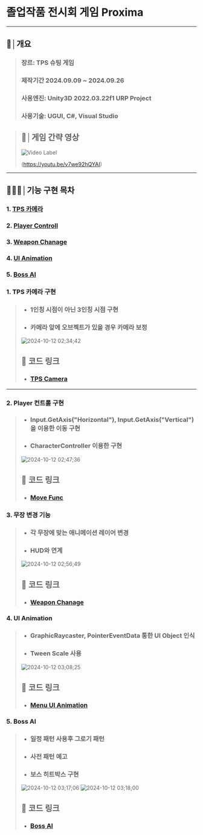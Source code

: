 # 졸업작품 전시회 게임 Proxima
* * *
## 📝│개요
> ### 장르: TPS 슈팅 게임 
>
> ### 제작기간 2024.09.09 ~ 2024.09.26
> ### 사용엔진: Unity3D 2022.03.22f1 URP Project
> ### 사용기술: UGUI, C#, Visual Studio


> ## 💬│게임 간략 영상
> ![Video Label](http://img.youtube.com/vi/v7we92hQYAI/0.jpg)
>
> (https://youtu.be/v7we92hQYAI)

***

## 👨🏻‍💻│기능 구현 목차
###   1. [TPS 카메라](https://github.com/DoubleOss/GroundWorld_Open?tab=readme-ov-file#1-%EB%A7%88%EC%9D%B8%ED%81%AC%EB%9E%98%ED%94%84%ED%8A%B8-%EB%8F%99%EC%98%81%EC%83%81-%EB%9D%BC%EC%9D%B4%EB%B8%8C%EB%9F%AC%EB%A6%AC-%EC%97%B0%EA%B2%B0)
###   2. [Player Controll](https://github.com/DoubleOss/GroundWorld_Open?tab=readme-ov-file#2-%EB%A7%88%EC%9D%B8%ED%81%AC%EB%9E%98%ED%94%84%ED%8A%B8-tinysound-lib-%EC%97%B0%EB%8F%99)
###   3. [Weapon Chanage](https://github.com/DoubleOss/GroundWorld_Open?tab=readme-ov-file#3-hud-%EC%8B%9C%EC%8A%A4%ED%85%9C-1)
###   4. [UI Animation](https://github.com/DoubleOss/GroundWorld_Open?tab=readme-ov-file#4-%EC%83%81%EC%A0%90-%EC%8B%9C%EC%8A%A4%ED%85%9C-1)
###   5. [Boss AI](https://github.com/DoubleOss/GroundWorld_Open?tab=readme-ov-file#5-%EC%8A%A4%EB%A7%88%ED%8A%B8%ED%8F%B0-%EC%8B%9C%EC%8A%A4%ED%85%9C-1)


### 1. TPS 카메라 구현
> * ### 1인칭 시점이 아닌 3인칭 시점 구현
> * ### 카메라 앞에 오브젝트가 있을 경우 카메라 보정
> ![2024-10-12 02;34;42](https://github.com/user-attachments/assets/6c9d3dd6-7b35-470b-95dc-ab6abe15a46b)
> ## 🔗 코드 링크
> * ### [TPS Camera](https://github.com/DoubleOss/GroundWorld_Open/blob/main/src/main/java/com/doubleos/gw/proxy/ClientProxy.java#L614)

***

### 2. Player 컨트롤 구현
> * ### Input.GetAxis("Horizontal"), Input.GetAxis("Vertical") 을 이용한 이동 구현
> * ### CharacterController 이용한 구현 
> ![2024-10-12 02;47;36](https://github.com/user-attachments/assets/2b99302d-bffe-4d29-833b-686ba6637476)
> ## 🔗 코드 링크
> * ### [Move Func](https://github.com/DoubleOss/GroundWorld_Open/blob/main/src/main/java/com/doubleos/gw/proxy/ClientProxy.java#L614)


### 3. 무장 변경 기능
> * ### 각 무장에 맞는 애니메이션 레이어 변경
> * ### HUD와 연계
> ![2024-10-12 02;56;49](https://github.com/user-attachments/assets/bf0c5d56-80aa-451a-97fc-f79b17a1ce9c)
> ## 🔗 코드 링크
> * ### [Weapon Chanage](https://github.com/DoubleOss/GroundWorld_Open/blob/main/src/main/java/com/doubleos/gw/proxy/ClientProxy.java#L614)

### 4. UI Animation
> * ### GraphicRaycaster, PointerEventData 통한 UI Object 인식
> * ### Tween Scale 사용
> ![2024-10-12 03;08;25](https://github.com/user-attachments/assets/ee314a47-3a64-42d5-8aa5-45ab482c99c9)
> ## 🔗 코드 링크
> * ### [Menu UI Animation](https://github.com/DoubleOss/GroundWorld_Open/blob/main/src/main/java/com/doubleos/gw/proxy/ClientProxy.java#L614)


### 5. Boss AI
> * ### 일정 패턴 사용후 그로기 패턴
> * ### 사전 패턴 예고
> * ### 보스 히트박스 구현
>![2024-10-12 03;17;06](https://github.com/user-attachments/assets/23a4b681-9afd-482f-871e-33a4b8f7d5d9)
>![2024-10-12 03;18;00](https://github.com/user-attachments/assets/3f39ba90-038e-44d1-b5f1-14263c128b50)
> ## 🔗 코드 링크
> * ### [Boss AI](https://github.com/DoubleOss/GroundWorld_Open/blob/main/src/main/java/com/doubleos/gw/proxy/ClientProxy.java#L614)




